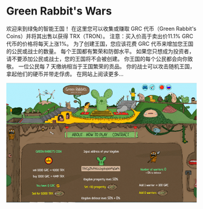 # Green Rabbit's Wars


欢迎来到绿兔的智能王国！ 在这里您可以收集或赚取 GRC 代币（Green Rabbit's Coins）并将其出售以获得 TRX（TRON）。 注意：买入价高于卖出价11.1% GRC代币的价格将每天上涨1%。 为了创建王国，您应该花费 GRC 代币来增加您王国的公民或战士的数量。 每个王国都有繁荣和防御水平。 如果您只想成为投资者，请不要添加公民或战士，您的王国将不会被创建。 你王国的每个公民都会向你致敬。 一位公民每 7 天缴纳相当于王国繁荣的贡品。 你的战士可以攻击随机王国，拿起他们的硬币并带走俘虏。 在网站上阅读更多...

![greenrabbitswars-dapp-high-risk-tron-image2_f4518c696235c21971a1e5f2e23903fa](greenrabbitswars-dapp-high-risk-tron-image2_f4518c696235c21971a1e5f2e23903fa.png)
